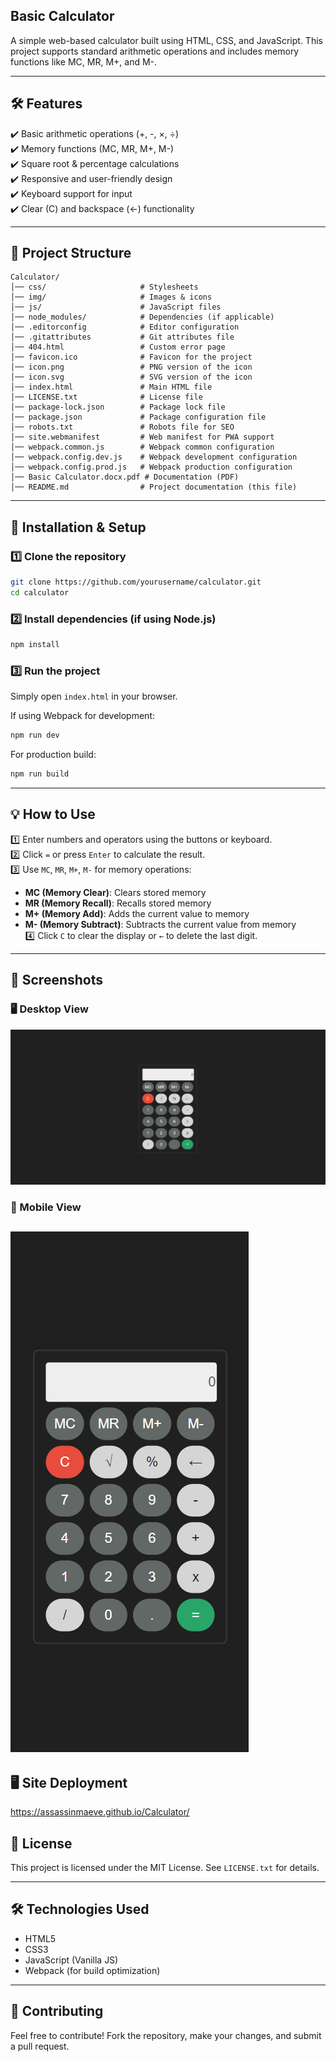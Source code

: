 ## Basic Calculator  

A simple web-based calculator built using HTML, CSS, and JavaScript. This project supports standard arithmetic operations and includes memory functions like MC, MR, M+, and M-.  

---

## 🛠 Features  

✔️ Basic arithmetic operations (+, -, ×, ÷)  
✔️ Memory functions (MC, MR, M+, M-)  
✔️ Square root & percentage calculations  
✔️ Responsive and user-friendly design  
✔️ Keyboard support for input  
✔️ Clear (C) and backspace (←) functionality  

---

## 📁 Project Structure  

```
Calculator/
│── css/                     # Stylesheets
│── img/                     # Images & icons
│── js/                      # JavaScript files
│── node_modules/            # Dependencies (if applicable)
│── .editorconfig            # Editor configuration
│── .gitattributes           # Git attributes file
│── 404.html                 # Custom error page
│── favicon.ico              # Favicon for the project
│── icon.png                 # PNG version of the icon
│── icon.svg                 # SVG version of the icon
│── index.html               # Main HTML file
│── LICENSE.txt              # License file
│── package-lock.json        # Package lock file
│── package.json             # Package configuration file
│── robots.txt               # Robots file for SEO
│── site.webmanifest         # Web manifest for PWA support
│── webpack.common.js        # Webpack common configuration
│── webpack.config.dev.js    # Webpack development configuration
│── webpack.config.prod.js   # Webpack production configuration
│── Basic Calculator.docx.pdf # Documentation (PDF)
│── README.md                # Project documentation (this file)
```

---

## 🚀 Installation & Setup  

### 1️⃣ Clone the repository  
```bash
git clone https://github.com/yourusername/calculator.git
cd calculator
```

### 2️⃣ Install dependencies (if using Node.js)  
```bash
npm install
```

### 3️⃣ Run the project  
Simply open `index.html` in your browser.  

If using Webpack for development:  
```bash
npm run dev
```

For production build:  
```bash
npm run build
```

---

## 💡 How to Use  

1️⃣ Enter numbers and operators using the buttons or keyboard.  
2️⃣ Click `=` or press `Enter` to calculate the result.  
3️⃣ Use `MC`, `MR`, `M+`, `M-` for memory operations:  
   - **MC (Memory Clear)**: Clears stored memory  
   - **MR (Memory Recall)**: Recalls stored memory  
   - **M+ (Memory Add)**: Adds the current value to memory  
   - **M- (Memory Subtract)**: Subtracts the current value from memory  
4️⃣ Click `C` to clear the display or `←` to delete the last digit.  

---

## 📸 Screenshots  

### 🖥️ Desktop View
![img](img\DesktopScreenshot.png)

### 📱 Mobile View 
![img](img\MobileScreenshot.png)
---

## 🖥️ Site Deployment
https://assassinmaeve.github.io/Calculator/

## 📜 License  

This project is licensed under the MIT License. See `LICENSE.txt` for details.  

---

## 🛠 Technologies Used  

- HTML5  
- CSS3  
- JavaScript (Vanilla JS)  
- Webpack (for build optimization)  

---

## 🤝 Contributing  

Feel free to contribute! Fork the repository, make your changes, and submit a pull request.  
